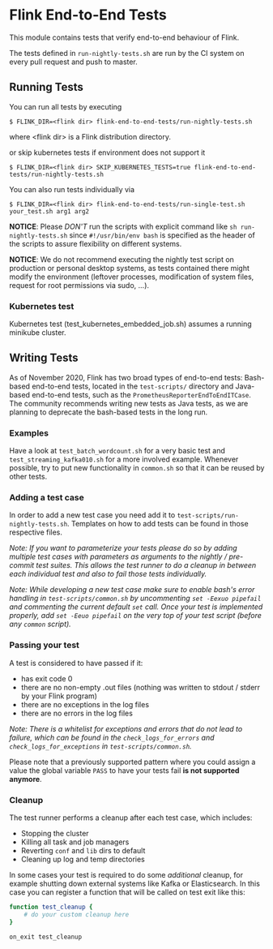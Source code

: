 # Flink End-to-End Tests

This module contains tests that verify end-to-end behaviour of Flink. 

The tests defined in `run-nightly-tests.sh` are run by the CI system on every pull request
and push to master.


## Running Tests
You can run all tests by executing

```
$ FLINK_DIR=<flink dir> flink-end-to-end-tests/run-nightly-tests.sh
```

where \<flink dir\> is a Flink distribution directory.

or skip kubernetes tests if environment does not support it

```
$ FLINK_DIR=<flink dir> SKIP_KUBERNETES_TESTS=true flink-end-to-end-tests/run-nightly-tests.sh
```

You can also run tests individually via

```
$ FLINK_DIR=<flink dir> flink-end-to-end-tests/run-single-test.sh your_test.sh arg1 arg2
```

**NOTICE**: Please _DON'T_ run the scripts with explicit command like ```sh run-nightly-tests.sh``` since ```#!/usr/bin/env bash``` is specified as the header of the scripts to assure flexibility on different systems.

**NOTICE**: We do not recommend executing the nightly test script on production or personal desktop systems, as tests contained there might modify the environment (leftover processes, modification of system files, request for root permissions via sudo, ...).

### Kubernetes test

Kubernetes test (test_kubernetes_embedded_job.sh) assumes a running minikube cluster.


## Writing Tests

As of November 2020, Flink has two broad types of end-to-end tests: Bash-based end-to-end tests, located in the `test-scripts/` directory and Java-based end-to-end tests, such as the `PrometheusReporterEndToEndITCase`. The community recommends writing new tests as Java tests, as we are planning to deprecate the bash-based tests in the long run.


### Examples
Have a look at `test_batch_wordcount.sh` for a very basic test and
`test_streaming_kafka010.sh` for a more involved example. Whenever possible, try
to put new functionality in `common.sh` so that it can be reused by other tests.

### Adding a test case
In order to add a new test case you need add it to `test-scripts/run-nightly-tests.sh`. Templates on how to add tests can be found in those respective files.

_Note: If you want to parameterize your tests please do so by adding multiple test cases with parameters as arguments to the nightly / pre-commit test suites. This allows the test runner to do a cleanup in between each individual test and also to fail those tests individually._

_Note: While developing a new test case make sure to enable bash's error handling in `test-scripts/common.sh` by uncommenting `set -Eexuo pipefail` and commenting the current default `set` call. Once your test is implemented properly, add `set -Eeuo pipefail` on the very top of your test script (before any `common` script)._

### Passing your test
A test is considered to have passed if it:
- has exit code 0
- there are no non-empty .out files (nothing was written to stdout / stderr by your Flink program)
- there are no exceptions in the log files
- there are no errors in the log files

_Note: There is a whitelist for exceptions and errors that do not lead to failure, which can be found in the `check_logs_for_errors` and `check_logs_for_exceptions` in `test-scripts/common.sh`._

Please note that a previously supported pattern where you could assign a value the global variable `PASS` to have your tests fail **is not supported anymore**.

### Cleanup
The test runner performs a cleanup after each test case, which includes:
- Stopping the cluster
- Killing all task and job managers
- Reverting `conf` and `lib` dirs to default
- Cleaning up log and temp directories

In some cases your test is required to do some *additional* cleanup, for example shutting down external systems like Kafka or Elasticsearch. In this case you can register a function that will be called on test exit like this:

```sh
function test_cleanup {
    # do your custom cleanup here
}

on_exit test_cleanup
```
